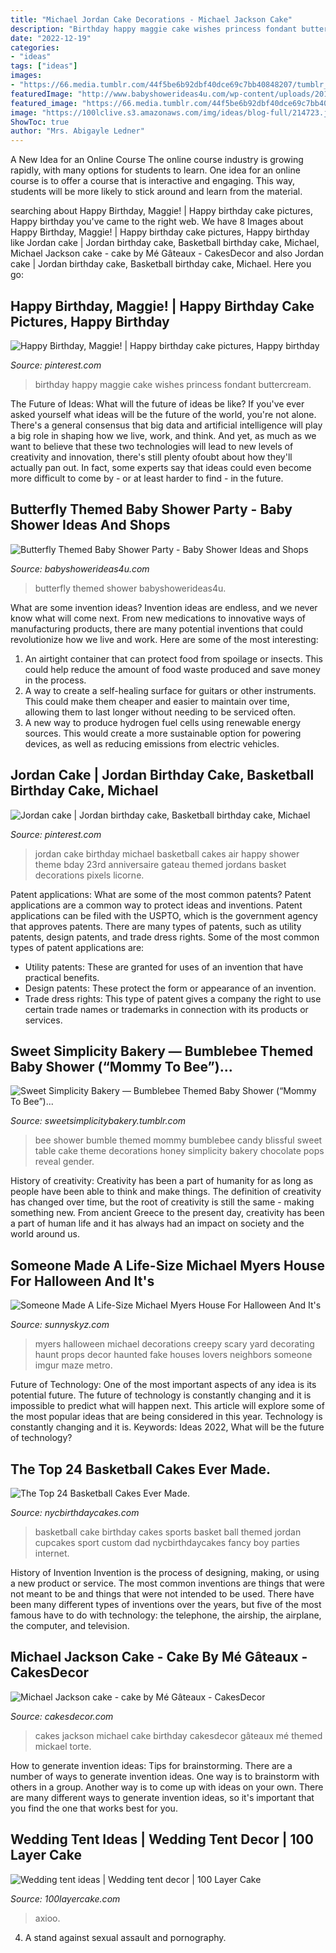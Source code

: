 ```yaml
---
title: "Michael Jordan Cake Decorations - Michael Jackson Cake"
description: "Birthday happy maggie cake wishes princess fondant buttercream"
date: "2022-12-19"
categories:
- "ideas"
tags: ["ideas"]
images:
- "https://66.media.tumblr.com/44f5be6b92dbf40dce69c7bb40848207/tumblr_ne45q0T7cs1ty8ibio9_1280.jpg"
featuredImage: "http://www.babyshowerideas4u.com/wp-content/uploads/2014/01/butterfly-27.jpg"
featured_image: "https://66.media.tumblr.com/44f5be6b92dbf40dce69c7bb40848207/tumblr_ne45q0T7cs1ty8ibio9_1280.jpg"
image: "https://100lclive.s3.amazonaws.com/img/ideas/blog-full/214723.jpg"
ShowToc: true
author: "Mrs. Abigayle Ledner"
---
```



A New Idea for an Online Course
The online course industry is growing rapidly, with many options for students to learn. One idea for an online course is to offer a course that is interactive and engaging. This way, students will be more likely to stick around and learn from the material.

	

		
searching about Happy Birthday, Maggie! | Happy birthday cake pictures, Happy birthday you've came to the right web. We have 8 Images about Happy Birthday, Maggie! | Happy birthday cake pictures, Happy birthday like Jordan cake | Jordan birthday cake, Basketball birthday cake, Michael, Michael Jackson cake - cake by Mé Gâteaux - CakesDecor and also Jordan cake | Jordan birthday cake, Basketball birthday cake, Michael. Here you go:
		
    
## Happy Birthday, Maggie! | Happy Birthday Cake Pictures, Happy Birthday

<img loading=lazy src="https://i.pinimg.com/originals/81/1b/66/811b6617818c89ef6bdf391366919721.jpg" onerror="this.onerror=null;this.src='https://tse4.mm.bing.net/th?id=OIP.i9Mp7quUrc1s6cy3CLtqqAHaNI&amp;pid=15.1';" alt="Happy Birthday, Maggie! | Happy birthday cake pictures, Happy birthday">

_Source: pinterest.com_

>birthday happy maggie cake wishes princess fondant buttercream. 

	

The Future of Ideas: What will the future of ideas be like?
If you've ever asked yourself what ideas will be the future of the world, you're not alone. There's a general consensus that big data and artificial intelligence will play a big role in shaping how we live, work, and think. And yet, as much as we want to believe that these two technologies will lead to new levels of creativity and innovation, there's still plenty ofoubt about how they'll actually pan out. In fact, some experts say that ideas could even become more difficult to come by - or at least harder to find - in the future.

    
## Butterfly Themed Baby Shower Party - Baby Shower Ideas And Shops

<img loading=lazy src="http://www.babyshowerideas4u.com/wp-content/uploads/2014/01/butterfly-27.jpg" onerror="this.onerror=null;this.src='https://tse1.mm.bing.net/th?id=OIP.tQrcbjjd-DfhwxpPWCO6CAHaLG&amp;pid=15.1';" alt="Butterfly Themed Baby Shower Party - Baby Shower Ideas and Shops">

_Source: babyshowerideas4u.com_

>butterfly themed shower babyshowerideas4u. 

	

What are some invention ideas?
Invention ideas are endless, and we never know what will come next. From new medications to innovative ways of manufacturing products, there are many potential inventions that could revolutionize how we live and work. Here are some of the most interesting: 
1. An airtight container that can protect food from spoilage or insects. This could help reduce the amount of food waste produced and save money in the process. 
2. A way to create a self-healing surface for guitars or other instruments. This could make them cheaper and easier to maintain over time, allowing them to last longer without needing to be serviced often. 
3. A new way to produce hydrogen fuel cells using renewable energy sources. This would create a more sustainable option for powering devices, as well as reducing emissions from electric vehicles. 

    
## Jordan Cake | Jordan Birthday Cake, Basketball Birthday Cake, Michael

<img loading=lazy src="https://i.pinimg.com/736x/ff/3e/89/ff3e899cd12b08b5bb865b5232f1ffa0--michael-jordan-cake-michael-jordan-birthday-party.jpg" onerror="this.onerror=null;this.src='https://tse2.mm.bing.net/th?id=OIP.IdaGszSx7nsmtpyddNzazQHaNJ&amp;pid=15.1';" alt="Jordan cake | Jordan birthday cake, Basketball birthday cake, Michael">

_Source: pinterest.com_

>jordan cake birthday michael basketball cakes air happy shower theme bday 23rd anniversaire gateau themed jordans basket decorations pixels licorne. 

	

Patent applications: What are some of the most common patents?
Patent applications are a common way to protect ideas and inventions. Patent applications can be filed with the USPTO, which is the government agency that approves patents. There are many types of patents, such as utility patents, design patents, and trade dress rights. Some of the most common types of patent applications are: 
- Utility patents: These are granted for uses of an invention that have practical benefits. 
- Design patents: These protect the form or appearance of an invention. 
- Trade dress rights: This type of patent gives a company the right to use certain trade names or trademarks in connection with its products or services.

    
## Sweet Simplicity Bakery — Bumblebee Themed Baby Shower (“Mommy To Bee”)...

<img loading=lazy src="https://66.media.tumblr.com/44f5be6b92dbf40dce69c7bb40848207/tumblr_ne45q0T7cs1ty8ibio9_1280.jpg" onerror="this.onerror=null;this.src='https://tse1.mm.bing.net/th?id=OIP.dQM4D3FCL_2CBxfwmcSHuQHaLH&amp;pid=15.1';" alt="Sweet Simplicity Bakery — Bumblebee Themed Baby Shower (“Mommy To Bee”)...">

_Source: sweetsimplicitybakery.tumblr.com_

>bee shower bumble themed mommy bumblebee candy blissful sweet table cake theme decorations honey simplicity bakery chocolate pops reveal gender. 

	

History of creativity:
Creativity has been a part of humanity for as long as people have been able to think and make things. The definition of creativity has changed over time, but the root of creativity is still the same - making something new. From ancient Greece to the present day, creativity has been a part of human life and it has always had an impact on society and the world around us.

    
## Someone Made A Life-Size Michael Myers House For Halloween And It&#039;s

<img loading=lazy src="https://www.sunnyskyz.com/uploads/2015/10/sytpe-myers3.jpg" onerror="this.onerror=null;this.src='https://tse4.mm.bing.net/th?id=OIP.8PyuMjwzs7PmXwoGH1DJJQHaHa&amp;pid=15.1';" alt="Someone Made A Life-Size Michael Myers House For Halloween And It&#039;s">

_Source: sunnyskyz.com_

>myers halloween michael decorations creepy scary yard decorating haunt props decor haunted fake houses lovers neighbors someone imgur maze metro. 

	

Future of Technology: One of the most important aspects of any idea is its potential future. The future of technology is constantly changing and it is impossible to predict what will happen next. This article will explore some of the most popular ideas that are being considered in this year.
Technology is constantly changing and it is. Keywords: Ideas 2022, What will be the future of technology?

    
## The Top 24 Basketball Cakes Ever Made.

<img loading=lazy src="http://nycbirthdaycakes.com/wp-content/uploads/2016/01/jordan-basketball-cake.jpg" onerror="this.onerror=null;this.src='https://tse3.mm.bing.net/th?id=OIP.S6liR_yLYKrniVg7EWWL0AAAAA&amp;pid=15.1';" alt="The Top 24 Basketball Cakes Ever Made.">

_Source: nycbirthdaycakes.com_

>basketball cake birthday cakes sports basket ball themed jordan cupcakes sport custom dad nycbirthdaycakes fancy boy parties internet. 

	

History of Invention
Invention is the process of designing, making, or using a new product or service. The most common inventions are things that were not meant to be and things that were not intended to be used. There have been many different types of inventions over the years, but five of the most famous have to do with technology: the telephone, the airship, the airplane, the computer, and television.

    
## Michael Jackson Cake - Cake By Mé Gâteaux - CakesDecor

<img loading=lazy src="https://pic.cakesdecor.com/m/jbmfmk3sd5pu8smoem8l.jpg" onerror="this.onerror=null;this.src='https://tse1.mm.bing.net/th?id=OIP.iWUNSE1s0dQuIGBGLkNdSwHaLb&amp;pid=15.1';" alt="Michael Jackson cake - cake by Mé Gâteaux - CakesDecor">

_Source: cakesdecor.com_

>cakes jackson michael cake birthday cakesdecor gâteaux mé themed mickael torte. 

	

How to generate invention ideas: Tips for brainstorming.
There are a number of ways to generate invention ideas. One way is to brainstorm with others in a group. Another way is to come up with ideas on your own. There are many different ways to generate invention ideas, so it's important that you find the one that works best for you.

    
## Wedding Tent Ideas | Wedding Tent Decor | 100 Layer Cake

<img loading=lazy src="https://100lclive.s3.amazonaws.com/img/ideas/blog-full/214723.jpg" onerror="this.onerror=null;this.src='https://tse3.mm.bing.net/th?id=OIP.4A_8HBYel7dkp5k4uVMfyAHaLF&amp;pid=15.1';" alt="Wedding tent ideas | Wedding tent decor | 100 Layer Cake">

_Source: 100layercake.com_

>axioo. 

	

4. A stand against sexual assault and pornography.

